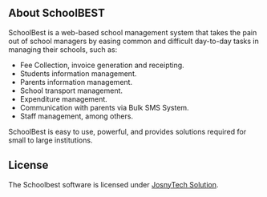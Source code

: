 ## About SchoolBEST

SchoolBest is a web-based school management system that takes the pain out of school managers by easing common and difficult day-to-day tasks in managing their schools, such as: 

- Fee Collection, invoice generation and receipting.
- Students information management.
- Parents information management.
- School transport management.
- Expenditure management.
- Communication with parents via Bulk SMS System.
- Staff management, among others.

SchoolBest is easy to use, powerful, and provides solutions required for small to large institutions.

## License

The Schoolbest software is licensed under [JosnyTech Solution](https://josnytechsolution.com/).
